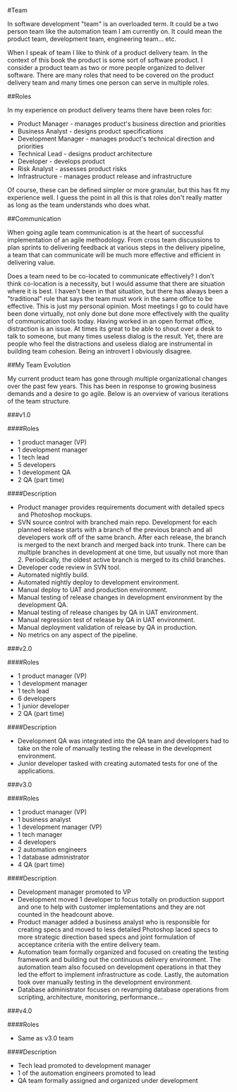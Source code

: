 #Team

In software development "team" is an overloaded term. It could be a two person team like the automation team I am currently on. It could mean the product team, development team, engineering team... etc. 

When I speak of team I like to think of a product delivery team. In the context of this book the product is some sort of software product. I consider a product team as two or more people organized to deliver software. There are many roles that need to be covered on the product delivery team and many times one person can serve in multiple roles.

##Roles

In my experience on product delivery teams there have been roles for:

* Product Manager - manages product's business direction and priorities
* Business Analyst - designs product specifications
* Development Manager -  manages product's technical direction and priorities
* Technical Lead - designs product architecture
* Developer - develops product
* Risk Analyst - assesses product risks
* Infrastructure - manages product release and infrastructure

Of course, these can be defined simpler or more granular, but this has fit my experience well. I guess the point in all this is that roles don't really matter as long as the team understands who does what.

##Communication

When going agile team communication is at the heart of successful implementation of an agile methodology. From cross team discussions to plan sprints to delivering feedback at various steps in the delivery pipeline, a team that can communicate will be much more effective and efficient in delivering value.

Does a team need to be co-located to communicate effectively? I don't think co-location is a necessity, but I would assume that there are situation where it is best. I haven't been in that situation, but there has always been a "traditional" rule that says the team must work in the same office to be effective. This is just my personal opinion. Most meetings I go to could have been done virtually, not only done but done more effectively with the quality of communication tools today. Having worked in an open format office, distraction is an issue. At times its great to be able to shout over a desk to talk to someone, but many times useless dialog is the result. Yet, there are people who feel the distractions and useless dialog are instrumental in building team cohesion. Being an introvert I obviously disagree.

##My Team Evolution

My current product team has gone through multiple organizational changes over the past few years. This has been in response to growing business demands and a desire to go agile. Below is an overview of various iterations of the team structure.

###v1.0

####Roles

* 1 product manager (VP)
* 1 development manager
* 1 tech lead
* 5 developers
* 1 development QA
* 2 QA (part time)

####Description

* Product manager provides requirements document with detailed specs and Photoshop mockups.
* SVN source control with branched main repo. Development for each planned release starts with a branch of the previous branch and all developers work off of the same branch. After each release, the branch is merged to the next branch and merged back into trunk. There can be multiple branches in development at one time, but usually not more than 2. Periodically, the oldest active branch is merged to its child branches.
* Developer code review in SVN tool.
* Automated nightly build.
* Automated nightly deploy to development environment.
* Manual deploy to UAT and production environment.
* Manual testing of release changes in development environment by the development QA.
* Manual testing of release changes by QA in UAT environment.
* Manual regression test of release by QA in UAT environment.
* Manual deployment validation of release by QA in production.
* No metrics on any aspect of the pipeline.

###v2.0

####Roles

* 1 product manager (VP)
* 1 development manager
* 1 tech lead
* 6 developers
* 1 junior developer
* 2 QA (part time)

####Description

* Development QA was integrated into the QA team and developers had to take on the role of manually testing the release in the development environment.
* Junior developer tasked with creating automated tests for one of the applications.

###v3.0

####Roles

* 1 product manager (VP)
* 1 business analyst
* 1 development manager (VP)
* 1 tech manager
* 4 developers
* 2 automation engineers
* 1 database administrator
* 4 QA (part time)

####Description

* Development manager promoted to VP
* Development moved 1 developer to focus totally on production support and one to help with customer implementations and they are not counted in the headcount above.
* Product manager added a business analyst who is responsible for creating specs and moved to less detailed Photoshop laced specs to more strategic direction based specs and joint formulation of acceptance criteria with the entire delivery team.
* Automation team formally organized and focused on creating the testing framework and building out the continuous delivery environment. The automation team also focused on development operations in that they led the effort to implement infrastructure as code. Lastly, the automation took over manually testing in the development environment.
* Database administrator focuses on revamping database operations from scripting, architecture, monitoring, performance...
 
###v4.0

####Roles

* Same as v3.0 team

####Description

* Tech lead promoted to development manager
* 1 of the automation engineers promoted to lead
* QA team formally assigned and organized under development